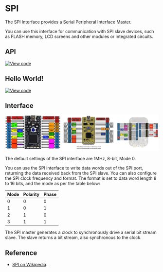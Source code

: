 # SPI

The SPI Interface provides a Serial Peripheral Interface Master. 

You can use this interface for communication with SPI slave devices, such as FLASH memory, LCD screens and other modules or integrated circuits.

## API

[![View code](https://www.mbed.com/embed/?type=library)](https://docs.mbed.com/docs/mbed-os-api/en/mbed-os-5.3/api/SPI_8h_source.html) 

## Hello World!

[![View code](https://developer.mbed.org/teams/mbed_example/code/SPI_HelloWorld/)](https://developer.mbed.org/teams/mbed_example/code/SPI_HelloWorld/file/dd9e7d208cbd/main.cpp) 


## Interface

<span class="images">![](../../images/pin_out.png)</span>
  
The default settings of the SPI interface are 1MHz, 8-bit, Mode 0.

You can use the SPI interface to write data words out of the SPI port, returning the data received back from the SPI slave. You can also configure the SPI clock frequency and format. The format is set to data word length 8 to 16 bits, and the mode as per the table below:

Mode |  Polarity |  Phase  
---|---|---  
0 | 0 | 0  
1 | 0 | 1  
2 | 1 | 0  
3 | 1 | 1  
  
The SPI master generates a clock to synchronously drive a serial bit stream slave. The slave returns a bit stream, also synchronous to the clock. 

## Reference

  * [SPI on Wikipedia](http://en.wikipedia.org/wiki/Serial_Peripheral_Interface_Bus).
